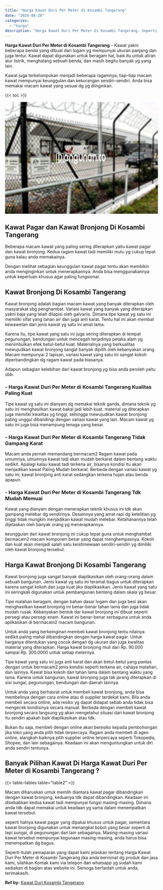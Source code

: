 ```yaml
---
title: "Harga Kawat Duri Per Meter di Kosambi Tangerang"
date: "2024-08-20"
categories: 
  - "harga"
description: "Harga Kawat Duri Per Meter di Kosambi Tangerang. Seperti itulah pemaparan yang dapat kami jelaskan tentang Harga Kawat Duri Per Meter di Kosambi Tangerang ji..."
---
```


**Harga Kawat Duri Per Meter di Kosambi Tangerang** – Kawat yakni beberapa benda yang dibuat dari logam yg mempunyai ukuran panjang dan juga lentur. Kawat dapat digunakan untuk beragam hal, baik itu untuk aliran alur listrik, menghalang sebuah benda, dan masih begitu banyak yg yang lain.

Kawat juga terkelompokan menjadi beberapa ragamnya, tiap-tiap macam kawat mempunyai keunggulan dan kekurangan sendiri-sendiri. Anda bisa memakai macam kawat yang sesuai dg yg diinginkan.

{{< toc >}}

![Harga Kawat Duri Per Meter di Kosambi Tangerang](/images/jual-kawat-murah04.png)

## Kawat Pagar dan Kawat Bronjong Di Kosambi Tangerang

Beberapa macam kawat yang paling sering diterapkan yaitu kawat pagar dan kawat bronjong. Kedua ragam kawat tadi memiliki mutu yg cukup tepat guna kalau anda memakainya.

Dengan melihat sebagian keunggulan kawat pagar tentu akan membikin anda menginginkan untuk menerapkannya. Anda bisa menggunakannya untuk keperluan khusus agar paling fungsional.

## Kawat Bronjong Di Kosambi Tangerang

Kawat bronjong adalah bagian macam kawat yang banyak diterapkan oleh masyarakat sbg penghambat. Variasi kawat yang banyak yang diterapkan yakni baja yang telah dilapisi oleh galvanis. Dimana tipe kawat yg satu ini memiliki sifat yang tahan air dan juga anti karat. Tentu hal ini akan membat kewawetan dari jenis kawat yg satu ini amat lama.

Karena itu, tipe kawat yang satu ini juga sering diterapkan di tempat pegunungan, bendungan untuk mencegah terjadinya petaka alam yg menimbulkan efek betul-betul kuat. Materialnya yang berkualitas mewujudkan kawat bronjong sangat banyak dipilih oleh kebanyakan orang. Macam mempunyai 2 lapisan, variasi kawat yang satu ini sangat kokoh diperbandingkan dg ragam kawat pada biasanya.

Adapun sebagian kelebihan dari kawat bronjong yg bisa anda peroleh yaitu sbb:

### \- Harga Kawat Duri Per Meter di Kosambi Tangerang Kualitas Paling Kuat

Tipe kawat yg satu ini dianyam dg memakai teknik ganda, dimana teknik yg satu ini menghasilkan kawat bakal jadi lebih kuat. material yg diterapkan juga memiliki kwalitas yg tinggi, sehingga mewujudkan kawat bronjong paling unggul dibandingi dengan variasi kawat yang lain. Macam kawat yg satu ini juga bisa menampung tenaga yang besar.

### \- Harga Kawat Duri Per Meter di Kosambi Tangerang Tidak Gampang Karat

Macam anda pernah memandang bermacam2 Ragam kawat pada umumnya, umumnya kawat tadi akan mudah berkarat dalam bentang waktu sedikit. Apalagi kalau kawat tadi terkena air, bisanya kondisi itu akan menjadikan kawat Paling Mudah berkarat. Berbeda dengan variasi kawat yg satu ini, kawat bronjong anti karat sedangkan terkena hujan atau benda apapun.

### \- Harga Kawat Duri Per Meter di Kosambi Tangerang Tdk Mudah Memuai

Kawat yang dianyam dengan menerapkan teknik khusus ini tdk akan gampang melebar dg sendirinya. Desainnya yang amat rapi dg ketelitian yg tinggi tidak mungkin menjadikan kawat mudah melebar. Ketahanannya telah dijelaskan oleh banyak orang yg menerapkannya.

keunggulan dari kawat bronjong ini cukup tepat guna untuk menghambat bermacam2 macam komponen besar yang dapat menghempasnya. Kokoh dan kuat akan menjadi salah satu keistimewaan sendiri-sendiri yg dimiliki oleh kawat bronjong tersebut.

## Harga Kawat Bronjong Di Kosambi Tangerang

Kawat bronjong juga sangat banyak diaplikasikan oleh orang-orang dalam sebuah bangunan. Jenis kawat yg satu ini teramat bagus untuk diterapkan karena sangat kokoh dan juga kuat jika diaplikasikan. Jenis kawat yang satu ini seringkali digunakan untuk pembangunan benteng dalam skala yg besar.

Tipe malahan beragam, dengan bahan dasar logam dan juga besi akan menghasilkan kawat bronjong ini benar-benar tahan lama dan juga tidak mudah rusak. Kebanyakan bentuk dar kawat bronjong ini dibuat seperti persegi atau persegi enam. Kawat ini benar-benar serbaguna untuk anda aplikasikan di bermacam2 macam bangunan.

Untuk anda yang berkeinginan membeli kawat bronjong tentu nilainya sedikit paling mahal dibandingkan dengan harga kawat pagar. Untuk harganya ditentukan yang cocok dengan dg ukuran dan juga kwalitas material yang diterapkan. Harga kawat bronjong muli dari Rp. 90.000 sampai Rp. 300.0000 untuk setiap meternya.

Tipe kawat yang satu ini juga anti karat dan akan betul-betul yang pantas dengan untuk bermacam2 jenis kondisi seperti terkena air, cahaya matahari, dan lainnya. Kawat bisa kokoh dan tahan lama dalam bentang waktu yang lama. Karena untuk bangunan, kawat bronjong juga tak jarang diterapkan di sisi sungai, pegunungan, bendungan dan daerah lainnya.

Untuk anda yang berhasrat untuk membeli kawat bronjong, anda bisa membelinya dengan cara online atau di supplier terdekat kami. Bila anda membeli secara online, ada resiko yg dapat didapat sebab anda tidak bisa mengecek kondisinya secara manual. Berbeda dengan membeli kawat bronjong secara langsung yg akan mengetahui situasi dari kawat bronjong itu sendiri apakah baik diaplikasikan atau tdk.

Bukan itu saja, membeli dengan online akan beresiko kepada pembohongan jika toko yang anda pilih tidak terpercaya. Ragam anda membeli di agen online, alangkah baiknya pilih supplier online terpercaya seperti Tokopedia, Shopee, dan lain sebagainya. Keadaan ini akan menguntungkan untuk diri anda sendiri tentunya.

## Banyak Pilihan Kawat Di Harga Kawat Duri Per Meter di Kosambi Tangerang ?

{{< table-tables table="table2" >}}

Macam diharuskan untuk memlih diantara kawat pagar dibandingkan dengan kawat bronjong, keduanya tdk dapat dibandingkan. Keadaan ini disebabkan kedua kawat tadi mempunyai fungsi masing-masing. Dimana anda tdk dapat memakai untuk keadaan yg sama dalam menempatkan kawat tersebut.

seperti halnya kawat pagar yang dipakai khusus untuk pagar, sementara kawat bronjong digunakan untuk menangkal bobot yang besar seperti di tepi sungai, di pegunungan dan lain sebagainya. Masing-masing variasi kawat tersebut mempunyai kegunaan masing-masing, anda harus bisa menempatkan dg bagus.

Seperti itulah pemaparan yang dapat kami jelaskan tentang Harga Kawat Duri Per Meter di Kosambi Tangerang jika anda berminat dg produk dan jasa kami, silahkan Kontak kami via telepon dan whatsapp yg sudah kami sediakan di bagian atas website ini. Semoga berfaidah untuk anda, terimakasih.

**Ref by:** [Kawat Duri Kosambi Tangerang](https://id.wikipedia.org/wiki/Kawat)
